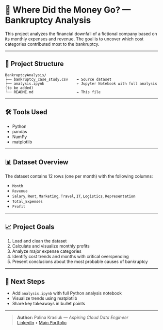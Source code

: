 # 💸 Where Did the Money Go? — Bankruptcy Analysis

This project analyzes the financial downfall of a fictional company based on its monthly expenses and revenue. The goal is to uncover which cost categories contributed most to the bankruptcy.

---

## 📁 Project Structure

```
BankruptcyAnalysis/
├── bankruptcy_case_study.csv    ← Source dataset
├── analysis.ipynb               ← Jupyter Notebook with full analysis (to be added)
└── README.md                    ← This file
```


---

## 🛠️ Tools Used

- Python
- pandas
- NumPy
- matplotlib

---

## 📊 Dataset Overview

The dataset contains 12 rows (one per month) with the following columns:

- `Month`
- `Revenue`
- `Salary`, `Rent`, `Marketing`, `Travel`, `IT`, `Logistics`, `Representation`
- `Total_Expenses`
- `Profit`

---

## 📈 Project Goals

1. Load and clean the dataset
2. Calculate and visualize monthly profits
3. Analyze major expense categories
4. Identify cost trends and months with critical overspending
5. Present conclusions about the most probable causes of bankruptcy

---

## 📌 Next Steps

- Add `analysis.ipynb` with full Python analysis notebook
- Visualize trends using matplotlib
- Share key takeaways in bullet points

---

> **Author:** Palina Krasiuk — *Aspiring Cloud Data Engineer*  
> [LinkedIn](https://www.linkedin.com/in/palina-krasiuk-954404372/) • [Main Portfolio](../README.md)
